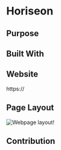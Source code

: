 # Horiseon

## Purpose

## Built With

## Website
https://

## Page Layout
![Webpage layout!](./assets/images/screencapture.png) 

## Contribution 

###